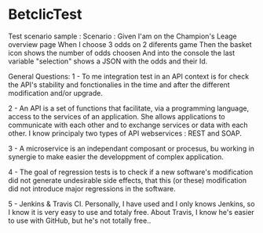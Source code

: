 # BetclicTest
Test scenario sample :
Scenario : Given I'am on the Champion's Leage overview page 
When I choose 3 odds on 2 diferents game
Then the basket icon shows the number of odds choosen And into the console the last variable "selection" shows a JSON with the odds and their Id.

General Questions: 
1 - To me integration test in an API context is for check the API's stability and fonctionalies in the time and after the different modification and/or upgrade.

2 - An API is a set of functions that facilitate, via a programming language, access to the services of an application. She allows applications to communicate with each other and to exchange services or data with each other. I know principaly two types of API webservices : REST and SOAP.

3 - A microservice is an independant composant or procesus, bu working in synergie to make easier the developpment of complex application.

4 - The goal of regression tests is to check if a new software's modification did not generate undesirable side effects, that this (or these) modification did not introduce major regressions in the software.

5 - Jenkins & Travis CI. Personally, I have used and I only knows Jenkins, so I know it is very easy to use and totaly free. About Travis, I know he's easier to use with GitHub, but he's not totally free..
